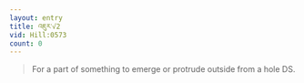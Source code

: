 ```yaml
---
layout: entry
title: འཇུར་√2
vid: Hill:0573
count: 0
---
```

> For a part of something to emerge or protrude outside from a hole DS\.


